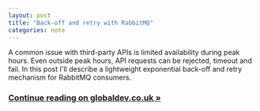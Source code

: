 ```yaml
---
layout: post
title: "Back-off and retry with RabbitMQ"
categories: note
---
```

A common issue with third-party APIs is limited availability during peak hours. Even outside peak hours, API requests can be rejected, timeout and fail. In this post I'll describe a lightweight exponential back-off and retry mechanism for RabbitMQ consumers.

### [Continue reading on globaldev.co.uk &raquo;]

[Continue reading on globaldev.co.uk &raquo;]: http://globaldev.co.uk/2014/07/back-off-and-retry-with-rabbitmq/
